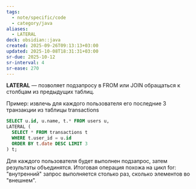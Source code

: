 ```yaml
---
tags:
  - note/specific/code
  - category/java
aliases:
  - LATERAL
deck: obsidian::java
created: 2025-09-26T09:13:13+03:00
updated: 2025-10-08T18:31:31+03:00
sr-due: 2025-10-12
sr-interval: 4
sr-ease: 270
---
```


**LATERAL**
—
позволяет подзапросу в FROM или JOIN обращаться к столбцам из предыдущих таблиц.

Пример: извлечь для каждого пользователя его последние 3 транзакции из таблицы transactions
```sql
SELECT u.id, u.name, t.* FROM users u,
LATERAL (
  SELECT * FROM transactions t 
  WHERE t.user_id = u.id 
  ORDER BY t.date DESC LIMIT 3
) t;

```
Для каждого пользователя будет выполнен подзапрос, затем результаты объединятся. Итоговая операция похожа на цикл for: "внутренний" запрос выполняется столько раз, сколько элементов во "внешнем".

